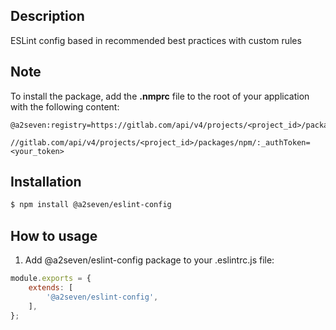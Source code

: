 ## Description

ESLint config based in recommended best practices with custom rules

## Note

To install the package, add the **.nmprc** file to the root of your application with the following content:

```
@a2seven:registry=https://gitlab.com/api/v4/projects/<project_id>/packages/npm/

//gitlab.com/api/v4/projects/<project_id>/packages/npm/:_authToken=<your_token>
```

## Installation

```bash
$ npm install @a2seven/eslint-config
```

## How to usage

1. Add @a2seven/eslint-config package to your .eslintrc.js file:

```javascript
module.exports = {
    extends: [
        '@a2seven/eslint-config',
    ],
};
```
